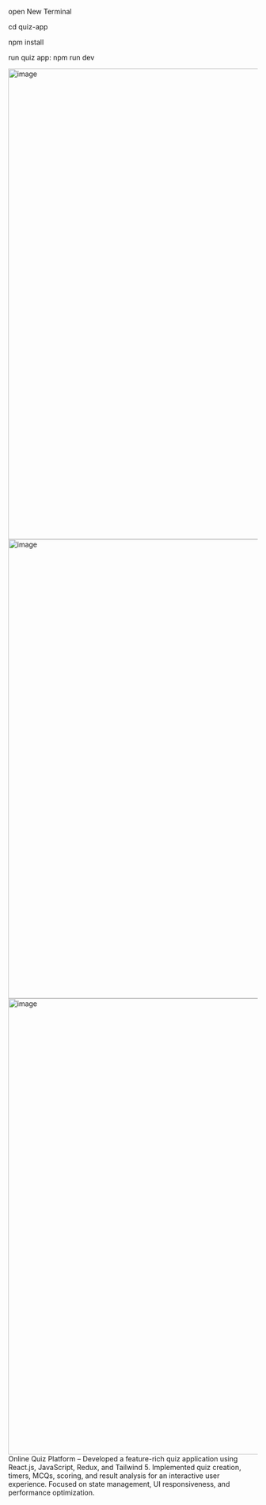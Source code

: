 open New Terminal 

cd quiz-app

npm install

run quiz app: npm run dev

<img width="949" alt="image" src="https://github.com/user-attachments/assets/e82758eb-b058-4951-ad56-3236db910970" />
<img width="926" alt="image" src="https://github.com/user-attachments/assets/c3afd622-823e-4320-be81-a8023a5f9ca1" />
<img width="920" alt="image" src="https://github.com/user-attachments/assets/2415077c-3ea4-4cfe-a8e0-dd3edcc39975" />
Online Quiz Platform – Developed a feature-rich quiz application using React.js, JavaScript, Redux, and Tailwind 5. Implemented quiz creation, timers, MCQs, scoring, and result analysis for an interactive user experience. Focused on state management, UI responsiveness, and performance optimization.

